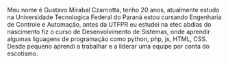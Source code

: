   Meu nome é Gustavo Mirabal Czarnotta, tenho 20 anos, atualmente estudo na Universidade Tecnologica Federal do Paraná estou cursando Engenharia de Controle e Automação, antes da UTFPR eu estudei na etec abdias do nascimento fiz o curso de Desenvolvimento de Sistemas, onde aprendir algumas liguagens de programação como python, php, js, HTML, CSS.
  Desde pequeno aprendi a trabalhar e a liderar uma equipe por conta do escotismo.
